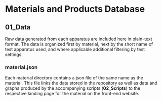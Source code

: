 # Materials and Products Database
## 01_Data

Raw data generated from each apparatus are included here in plain-text format. The data is organized first by material, next by the short name of test apparatus used, and where applicable additional filtering by test settings.

### material.json

Each material directory contains a json file of the same name as the material. This file links the data stored in the repository as well as data and graphs produced by the accompanying scripts (__02_Scripts__) to the respective landing page for the material on the front-end website.
